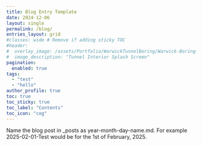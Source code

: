 ```yaml
---
title: Blog Entry Template
date: 2024-12-06
layout: single
permalink: /blog/
entries_layout: grid
#classes: wide # Remove if adding sticky TOC
#header:
#  overlay_image: /assets/Portfolio/WarwickTunnelBoring/Warwick-Boring-Splash.jpg
#  image_description: "Tunnel Interior Splash Screen"
pagination: 
  enabled: true
tags:
  - "test"
  - "hello"
author_profile: true
toc: true
toc_sticky: true
toc_label: "Contents"
toc_icon: "cog"
---
```


Name the blog post in _posts as year-month-day-name.md. For example 2025-02-01-Test would be for the 1st of February, 2025.